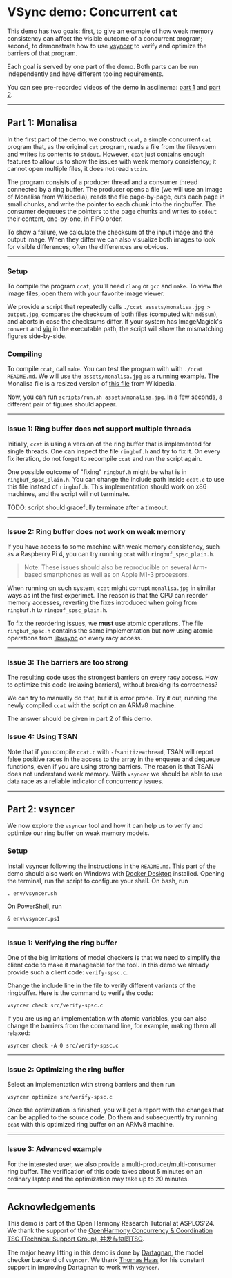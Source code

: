 # VSync demo: Concurrent `cat`

This demo has two goals: first, to give an example of how weak memory
consistency can affect the visible outcome of a concurrent program; second,
to demonstrate how to use [vsyncer](https://github.com/open-s4c/vsyncer)
to verify and optimize the barriers of that program.

Each goal is served by one part of the demo. Both parts can be run
independently and have different tooling requirements.

You can see pre-recorded videos of the demo in asciinema:
[part 1](https://asciinema.org/a/q7048o135HVyhHcuL4bxTzDNR)
and
[part 2](https://asciinema.org/a/wL8MzF1kex4ApcHrXooYONsLK).

---

## Part 1: Monalisa

In the first part of the demo, we construct `ccat`, a simple concurrent `cat`
program that, as the original `cat` program, reads a file from the filesystem
and writes its contents to `stdout`.  However, `ccat` just contains enough
features to allow us to show the issues with weak memory consistency; it
cannot open multiple files, it does not read `stdin`.

The program consists of a producer thread and a consumer thread connected
by a ring buffer.  The producer opens a file (we will use an image of
Monalisa from Wikipedia), reads the file page-by-page, cuts each page
in small chunks, and write the pointer to each chunk into the ringbuffer.
The consumer dequeues the pointers to the page chunks and writes to `stdout`
their content, one-by-one, in FIFO order.

To show a failure, we calculate the checksum of the input image and the
output image. When they differ we can also visualize both images to look
for visible differences; often the differences are obvious.

---

### Setup

To compile the program `ccat`, you'll need `clang` or `gcc` and `make`. To
view the image files, open them with your favorite image viewer.

We provide a script that repeatedly calls `./ccat assets/monalisa.jpg >
output.jpg`, compares the checksum of both files (computed with `md5sum`),
and aborts in case the checksums differ.  If your system has ImageMagick's
`convert` and [viu](https://github.com/atanunq/viu) in the executable path,
the script will show the mismatching figures side-by-side.

### Compiling

To compile `ccat`, call `make`.  You can test the program with
with `./ccat README.md`.  We will use the `assets/monalisa.jpg`
as a running example. The Monalisa file is a resized version of [this
file](https://upload.wikimedia.org/wikipedia/commons/e/ec/Mona_Lisa%2C_by_Leonardo_da_Vinci%2C_from_C2RMF_retouched.jpg)
from Wikipedia.

Now, you can run `scripts/run.sh assets/monalisa.jpg`. In a few seconds,
a different pair of figures should appear.

---

### Issue 1: Ring buffer does not support multiple threads

Initially, `ccat` is using a version of the ring buffer that is implemented
for single threads. One can inspect the file `ringbuf.h` and try to fix
it. On every fix iteration, do not forget to recompile `ccat` and run the
script again.

One possible outcome of "fixing" `ringbuf.h` might be what is in
`ringbuf_spsc_plain.h`.  You can change the include path inside `ccat.c`
to use this file instead of `ringbuf.h`. This implementation should work on
x86 machines, and the script will not terminate.

TODO: script should gracefully terminate after a timeout.

---

### Issue 2: Ring buffer does not work on weak memory

If you have access to some machine with weak memory consistency, such as a
Raspberry Pi 4, you can try running `ccat` with `ringbuf_spsc_plain.h`.

> Note: These issues should also be reproducible on several Arm-based
smartphones as well as on Apple M1-3 processors.

When running on such system, `ccat` might corrupt `monalisa.jpg` in similar
ways as int the first experimet. The reason is that the CPU can reorder
memory accesses, reverting the fixes introduced when going from `ringbuf.h`
to `ringbuf_spsc_plain.h`.

To fix the reordering issues, we **must** use atomic operations. The file
`ringbuf_spsc.h` contains the same implementation but now using atomic
operations from [libvsync](https://github.com/open-s4c/libvsync) on every
racy access.

---

### Issue 3: The barriers are too strong

The resulting code uses the strongest barriers on every racy access. How to
optimize this code (relaxing barriers), without breaking its correctness?

We can try to manually do that, but it is error prone. Try it out, running
the newly compiled `ccat` with the script on an ARMv8 machine.

The answer should be given in part 2 of this demo.

### Issue 4: Using TSAN

Note that if you compile `ccat.c` with `-fsanitize=thread`, TSAN will report
false positive races in the access to the array in the enqueue and dequeue
functions, even if you are using strong barriers. The reason is that TSAN
does not understand weak memory. Wiith `vsyncer` we should be able to use
data race as a reliable indicator of concurrency issues.

---

## Part 2: vsyncer

We now explore the `vsyncer` tool and how it can help us to verify and
optimize our ring buffer on weak memory models.

### Setup

Install [vsyncer](https://github.com/open-s4c/vsyncer) following the
instructions in the `README.md`.  This part of the demo should also work on
Windows with [Docker Desktop](Thttps://www.docker.com/products/docker-desktop)
installed.  Opening the terminal, run the script to configure your shell.
On bash, run

    . env/vsyncer.sh

On PowerShell, run

    & env\vsyncer.ps1

---

### Issue 1: Verifying the ring buffer

One of the big limitations of model checkers is that we need to simplify
the client code to make it manageable for the tool. In this demo we already
provide such a client code: `verify-spsc.c`.

Change the include line in the file to verify different variants of the
ringbuffer.  Here is the command to verify the code:

    vsyncer check src/verify-spsc.c

If you are using an implementation with atomic variables, you can also change
the barriers from the command line, for example, making them all relaxed:

    vsyncer check -A 0 src/verify-spsc.c

---

### Issue 2: Optimizing the ring buffer

Select an implementation with strong barriers and then run

    vsyncer optimize src/verify-spsc.c

Once the optimization is finished, you will get a report with the changes
that can be applied to the source code. Do them and subsequently try running
`ccat` with this optimized ring buffer on an ARMv8 machine.

---

### Issue 3: Advanced example

For the interested user, we also provide a multi-producer/multi-consumer ring
buffer. The verification of this code takes about 5 minutes on an ordinary
laptop and the optimization may take up to 20 minutes.

---

## Acknowledgements

This demo is part of the Open Harmony Research Tutorial at ASPLOS'24.
We thank the support of the [OpenHarmony Concurrency & Coordination TSG
(Technical Support Group), 并发与协同TSG][tsg].

The major heavy lifting in this demo is done by
[Dartagnan](https://github.com/hernanponcedeleon/Dat3M), the model checker
backend of `vsyncer`.  We thank [Thomas Haas](https://github.com/ThomasHaas)
for his constant support in improving Dartagnan to work with `vsyncer`.

[tsg]: https://www.openharmony.cn/techCommittee/aboutTSG

